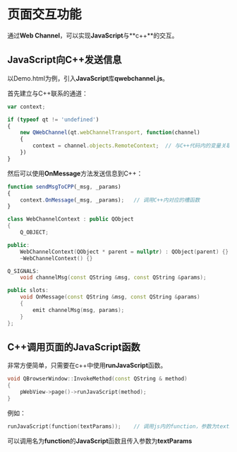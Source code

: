# 页面交互功能

通过**Web Channel**，可以实现**JavaScript**与**c++**的交互。



## JavaScript向C++发送信息

以Demo.html为例，引入**JavaScript**库**qwebchannel.js**。



首先建立与C++联系的通道：

```javascript
var context;

if (typeof qt != 'undefined')
{
	new QWebChannel(qt.webChannelTransport, function(channel)
	{
		context = channel.objects.RemoteContext;  // 与C++代码内的变量关联
	})
}
```



然后可以使用**OnMessage**方法发送信息到C++：

```javascript
function sendMsgToCPP(_msg, _params)
{
    context.OnMessage(_msg, _params);   // 调用C++内对应的槽函数
}
```

```c++
class WebChannelContext : public QObject
{
	Q_OBJECT;

public:
	WebChannelContext(QObject * parent = nullptr) : QObject(parent) {}
	~WebChannelContext() {}

Q_SIGNALS:
	void channelMsg(const QString &msg, const QString &params);

public slots:
	void OnMessage(const QString &msg, const QString &params)
	{
		emit channelMsg(msg, params);
	}
};
```



## C++调用页面的JavaScript函数

非常方便简单，只需要在c++中使用**runJavaScript**函数。

```c++
void QBrowserWindow::InvokeMethod(const QString & method)
{
	pWebView->page()->runJavaScript(method);
}
```

例如：

```c++
runJavaScript(function(textParams));	// 调用js内的function，参数为textParams
```

可以调用名为**function**的**JavaScript**函数且传入参数为**textParams**